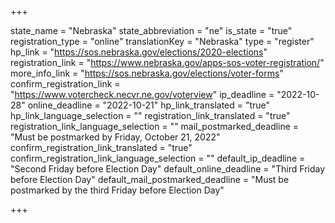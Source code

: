 +++

state_name = "Nebraska"
state_abbreviation = "ne"
is_state = "true"
registration_type = "online"
translationKey = "Nebraska"
type = "register"
hp_link = "https://sos.nebraska.gov/elections/2020-elections"
registration_link = "https://www.nebraska.gov/apps-sos-voter-registration/"
more_info_link = "https://sos.nebraska.gov/elections/voter-forms"
confirm_registration_link = "https://www.votercheck.necvr.ne.gov/voterview"
ip_deadline = "2022-10-28"
online_deadline = "2022-10-21"
hp_link_translated = "true"
hp_link_language_selection = ""
registration_link_translated = "true"
registration_link_language_selection = ""
mail_postmarked_deadline = "Must be postmarked by Friday, October 21, 2022"
confirm_registration_link_translated = "true"
confirm_registration_link_language_selection = ""
default_ip_deadline = "Second Friday before Election Day"
default_online_deadline = "Third Friday before Election Day"
default_mail_postmarked_deadline = "Must be postmarked by the third Friday before Election Day"

+++